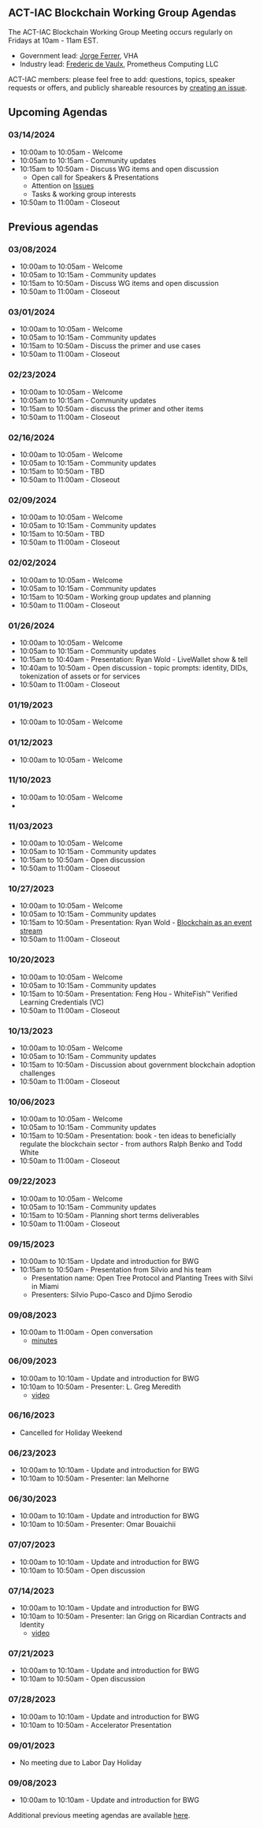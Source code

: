 ## ACT-IAC Blockchain Working Group Agendas

The ACT-IAC Blockchain Working Group Meeting occurs regularly on Fridays at 10am - 11am EST.

* Government lead: [Jorge Ferrer](mailto:jorge.Ferrer@va.gov), VHA
* Industry lead: [Frederic de Vaulx](mailto:f.devaulx@prometheuscomputing.com), Prometheus Computing LLC

ACT-IAC members: please feel free to add: questions, topics, speaker requests or offers, and publicly
shareable resources by [creating an issue](https://github.com/ACT-IAC-BWG/agendas/issues/new).

## Upcoming Agendas

### 03/14/2024
* 10:00am to 10:05am - Welcome
* 10:05am to 10:15am - Community updates
* 10:15am to 10:50am - Discuss WG items and open discussion
  * Open call for Speakers & Presentations
  * Attention on [Issues](https://github.com/blockchain-working-group/agendas/issues)
  * Tasks & working group interests
* 10:50am to 11:00am - Closeout

## Previous agendas

### 03/08/2024
* 10:00am to 10:05am - Welcome
* 10:05am to 10:15am - Community updates
* 10:15am to 10:50am - Discuss WG items and open discussion
* 10:50am to 11:00am - Closeout

### 03/01/2024
* 10:00am to 10:05am - Welcome
* 10:05am to 10:15am - Community updates
* 10:15am to 10:50am - Discuss the primer and use cases
* 10:50am to 11:00am - Closeout

### 02/23/2024
* 10:00am to 10:05am - Welcome
* 10:05am to 10:15am - Community updates
* 10:15am to 10:50am - discuss the primer and other items
* 10:50am to 11:00am - Closeout

### 02/16/2024
* 10:00am to 10:05am - Welcome
* 10:05am to 10:15am - Community updates
* 10:15am to 10:50am - TBD
* 10:50am to 11:00am - Closeout

### 02/09/2024
* 10:00am to 10:05am - Welcome
* 10:05am to 10:15am - Community updates
* 10:15am to 10:50am - TBD
* 10:50am to 11:00am - Closeout

### 02/02/2024
* 10:00am to 10:05am - Welcome
* 10:05am to 10:15am - Community updates
* 10:15am to 10:50am - Working group updates and planning
* 10:50am to 11:00am - Closeout

### 01/26/2024
* 10:00am to 10:05am - Welcome
* 10:05am to 10:15am - Community updates
* 10:15am to 10:40am - Presentation: Ryan Wold - LiveWallet show & tell
* 10:40am to 10:50am - Open discussion - topic prompts: identity, DIDs, tokenization of assets or for services
* 10:50am to 11:00am - Closeout

### 01/19/2023
* 10:00am to 10:05am - Welcome

### 01/12/2023
* 10:00am to 10:05am - Welcome 

### 11/10/2023
* 10:00am to 10:05am - Welcome
* 
### 11/03/2023
* 10:00am to 10:05am - Welcome
* 10:05am to 10:15am - Community updates
* 10:15am to 10:50am - Open discussion
* 10:50am to 11:00am - Closeout
 
### 10/27/2023
* 10:00am to 10:05am - Welcome
* 10:05am to 10:15am - Community updates
* 10:15am to 10:50am - Presentation: Ryan Wold - [Blockchain as an event stream](./assets/files/blockchain-as-an-event-source-ryan-wold.pdf)
* 10:50am to 11:00am - Closeout

### 10/20/2023
* 10:00am to 10:05am - Welcome
* 10:05am to 10:15am - Community updates
* 10:15am to 10:50am - Presentation: Feng Hou - WhiteFish™ Verified Learning Credentials (VC)
* 10:50am to 11:00am - Closeout

### 10/13/2023
* 10:00am to 10:05am - Welcome
* 10:05am to 10:15am - Community updates
* 10:15am to 10:50am - Discussion about government blockchain adoption challenges
* 10:50am to 11:00am - Closeout

### 10/06/2023
* 10:00am to 10:05am - Welcome
* 10:05am to 10:15am - Community updates
* 10:15am to 10:50am - Presentation: book - ten ideas to beneficially regulate the blockchain sector - from authors Ralph Benko and Todd White
* 10:50am to 11:00am - Closeout

### 09/22/2023
* 10:00am to 10:05am - Welcome
* 10:05am to 10:15am - Community updates
* 10:15am to 10:50am - Planning short terms deliverables
* 10:50am to 11:00am - Closeout

### 09/15/2023
* 10:00am to 10:15am - Update and introduction for BWG
* 10:15am to 10:50am - Presentation from Silvio and his team
   * Presentation name: Open Tree Protocol and Planting Trees with Silvi in Miami
   * Presenters: Silvio Pupo-Casco and Djimo Serodio

### 09/08/2023
* 10:00am to 11:00am - Open conversation
    * [minutes](https://github.com/blockchain-working-group/agendas/blob/main/assets/20230908-meeting-notes.md#09082023)

### 06/09/2023
* 10:00am to 10:10am - Update and introduction for BWG
* 10:10am to 10:50am - Presenter: L. Greg Meredith
    * [video](https://www.youtube.com/watch?v=QxpbGYxQ3JU)

### 06/16/2023
* Cancelled for Holiday Weekend

### 06/23/2023
* 10:00am to 10:10am - Update and introduction for BWG
* 10:10am to 10:50am - Presenter: Ian Melhorne

### 06/30/2023
* 10:00am to 10:10am - Update and introduction for BWG
* 10:10am to 10:50am - Presenter: Omar Bouaichii

### 07/07/2023
* 10:00am to 10:10am - Update and introduction for BWG
* 10:10am to 10:50am - Open discussion

### 07/14/2023
* 10:00am to 10:10am - Update and introduction for BWG
* 10:10am to 10:50am - Presenter: Ian Grigg on Ricardian Contracts and Identity
    * [video](https://www.youtube.com/watch?v=zjSd6wswc9c)

### 07/21/2023
* 10:00am to 10:10am - Update and introduction for BWG
* 10:10am to 10:50am - Open discussion

### 07/28/2023
* 10:00am to 10:10am - Update and introduction for BWG
* 10:10am to 10:50am - Accelerator Presentation

### 09/01/2023
* No meeting due to Labor Day Holiday

### 09/08/2023
* 10:00am to 10:10am - Update and introduction for BWG

Additional previous meeting agendas are available [here](./previous_agendas/).
